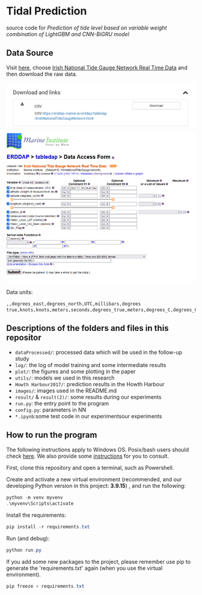 # Tidal Prediction
source code for *Prediction of tide level based on variable weight combination of LightGBM and CNN-BiGRU model*

## Data Source
Visit [here](http://data.marine.ie/geonetwork/srv/eng/catalog.search#/metadata/ie.marine.data:dataset.2774), choose [Irish National Tide Gauge Network Real Time Data](https://erddap.marine.ie/erddap/tabledap/IrishNationalTideGaugeNetwork.html) and then download the raw data. 

![图 1](images/691cfa29c3d0dd225b09f0defc9a9dfb02f57a102b4963d77d8626e6a65df0a0.png)  

![图 2](images/a7c9cb28dbe72a6cdf7918aa22078280fadc29fb0f80cd7d8b8aaa153d2b98e7.png)  

Data units: 

```
,,degrees_east,degrees_north,UTC,millibars,degrees true,knots,knots,meters,seconds,degrees_true,meters,degrees_C,degrees_C,degrees_C,dimensionless,percent,degrees,degrees_true,seconds,
```

## Descriptions of the folders and files in this repositor

- `dataProcessed/`: processed data which will be used in the follow-up study
- `log/`: the log of model training and some intermediate results
- `plot/`: the figures and some plotting in the paper
- `utils/`: models we used in this research
- `Howth Harbour2017/`: prediction results in the Howth Harbour
- `images/`: images used in the README.md
- `result/` & `result(2)/`: some results during our experiments
- `run.py`: the entry point to the program
- `config.py`: parameters in NN
- `*.ipynb`:some test code in our experimentsour experiments

## How to run the program

The following instructions apply to Windows OS. Posix/bash users should check
[here](https://docs.python.org/3/library/venv.html). We also provide some [instructions](https://packaging.python.org/en/latest/guides/installing-using-pip-and-virtual-environments/#creating-a-virtual-environment) for you to consult.

First, clone this repository and open a terminal, such as Powershell.

Create and activate a new virtual environment (recommended, and our developing Python version in this project: **3.9.15**) , and run
the following:

```powershell
python -m venv myvenv
.\myvenv\Scripts\activate
```

Install the requirements:

```powershell
pip install -r requirements.txt
```
Run (and debug):

```powershell
python run.py
```

If you add some new packages to the project, please remember use pip to generate the 'requirements.txt' again (when you use the virtual environment).
```powershell
pip freeze > requirements.txt
```